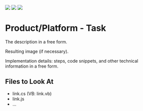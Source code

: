 <!-- default badges list -->
![](https://img.shields.io/endpoint?url=https://codecentral.devexpress.com/api/v1/VersionRange/422598616/21.2.3%2B)
[![](https://img.shields.io/badge/Open_in_DevExpress_Support_Center-FF7200?style=flat-square&logo=DevExpress&logoColor=white)](https://supportcenter.devexpress.com/ticket/details/T1040573)
[![](https://img.shields.io/badge/📖_How_to_use_DevExpress_Examples-e9f6fc?style=flat-square)](https://docs.devexpress.com/GeneralInformation/403183)
<!-- default badges end -->
<!--
A repository template for creating new examples.
-->

# Product/Platform - Task

The description in a free form.

Resulting image (if necessary).

Implementation details: steps, code snippets, and other technical information in a free form.

<!-- default file list -->

## Files to Look At

- link.cs (VB: link.vb)
- link.js
- ...

<!-- default file list end --> 

<!-- 

## Documentation

- link
- link
- ...

## More Examples

- link
- link
- ...

-->
